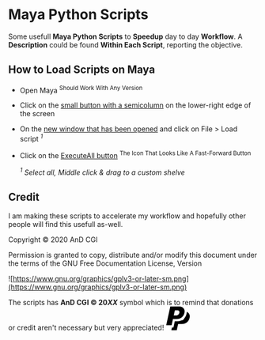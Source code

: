 # Maya Python Scripts

Some usefull <b>Maya Python Scripts</b> to <b>Speedup</b> day to day <b>Workflow</b>. A <b>Description</b> could be found <b>Within Each Script</b>, reporting the objective. 

## How to Load Scripts on Maya

* Open Maya <sup>Should Work With Any Version</sup>
* Click on the [small button with a semicolumn](screenshots/MayaScriptEditorButton.png?raw=true) on the lower-right edge of the screen
* On the [new window that has been opened](screenshots/MayaScriptEditor.png?raw=true) and click on File > Load script <sup><i>1</i></sup>
* Click on the [ExecuteAll button](screenshots/MayaExecuteAllButton.png?raw=true) <sup>The Icon That Looks Like A Fast-Forward Button</sup>
  
  <sup><i>1</i></sup> <i>Select all, Middle click & drag to a custom shelve</i>

## Credit

I am making these scripts to accelerate my workflow and hopefully other people will find this usefull as-well. 

Copyright ©  2020  AnD CGI

Permission is granted to copy, distribute and/or modify this document under the terms of the GNU Free Documentation License, Version 

![https://www.gnu.org/graphics/gplv3-or-later-sm.png](https://www.gnu.org/graphics/gplv3-or-later-sm.png)

The scripts has <b>AnD CGI © 20<i>XX</i></b> symbol which is to remind that donations or credit aren't necessary but very appreciated! [![paypal](images/icon_paypal.svg)](https://paypal.me/DJDhrub)

